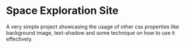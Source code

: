 # Space Exploration Site

A very simple project showcasing the usage of other css properties like background image, text-shadow and some technique on how to use it effectively.
